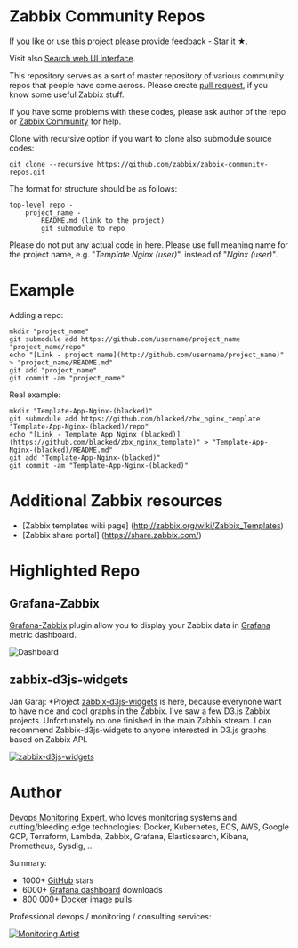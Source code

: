 Zabbix Community Repos
======================

If you like or use this project please provide feedback - Star it ★.

Visit also [Search web UI interface](http://monitoringartist.github.io/zabbix-searcher).

This repository serves as a sort of master repository of various community repos that people have come across.
Please create [pull request](https://help.github.com/articles/creating-a-pull-request/), if you know some useful Zabbix stuff. 

If you have some problems with these codes, please ask author of the repo or [Zabbix Community](http://www.zabbix.com/community.php) for help.

Clone with recursive option if you want to clone also submodule source codes:

    git clone --recursive https://github.com/zabbix/zabbix-community-repos.git 

The format for structure should be as follows:

    top-level repo -
        project_name -
            README.md (link to the project)
            git submodule to repo

Please do not put any actual code in here. Please use full meaning name for the project name, e.g. "*Template Nginx (user)*", instead of "*Nginx (user)*".

Example
=======

Adding a repo:

    mkdir "project_name"
    git submodule add https://github.com/username/project_name "project_name/repo"
    echo "[Link - project name](http://github.com/username/project_name)" > "project_name/README.md"
    git add "project_name"
    git commit -am "project_name"

Real example:

    mkdir "Template-App-Nginx-(blacked)"
    git submodule add https://github.com/blacked/zbx_nginx_template "Template-App-Nginx-(blacked)/repo"
    echo "[Link - Template App Nginx (blacked)](https://github.com/blacked/zbx_nginx_template)" > "Template-App-Nginx-(blacked)/README.md"
    git add "Template-App-Nginx-(blacked)"
    git commit -am "Template-App-Nginx-(blacked)"
    
Additional Zabbix resources
===========================

* [Zabbix templates wiki page] (http://zabbix.org/wiki/Zabbix_Templates)
* [Zabbix share portal] (https://share.zabbix.com/)
    
Highlighted Repo
================

## Grafana-Zabbix

[Grafana-Zabbix](https://github.com/alexanderzobnin/grafana-zabbix) plugin allow you to display your Zabbix data in [Grafana](http://grafana.org) metric dashboard.

![Dashboard](https://cloud.githubusercontent.com/assets/4932851/8269101/9e6ee67e-17a3-11e5-85de-fe9dcc2dd375.png)

## zabbix-d3js-widgets

Jan Garaj: *Project [zabbix-d3js-widgets](https://github.com/hgruber/zabbix-d3js-widgets) is here, because everynone want to have nice and cool graphs in the Zabbix. I've saw a few D3.js Zabbix projects. Unfortunately no one finished in the main Zabbix stream. I can recommend Zabbix-d3js-widgets to anyone interested in D3.js graphs based on Zabbix API.

[![zabbix-d3js-widgets](https://raw.githubusercontent.com/hgruber/zabbix-d3js-widgets/master/screenshots/screenshot.png)](https://github.com/hgruber/zabbix-d3js-widgets)

# Author

[Devops Monitoring Expert](http://www.jangaraj.com 'DevOps / Docker / Kubernetes / AWS ECS / Google GCP / Zabbix / Zenoss / Terraform / Monitoring'),
who loves monitoring systems and cutting/bleeding edge technologies: Docker,
Kubernetes, ECS, AWS, Google GCP, Terraform, Lambda, Zabbix, Grafana, Elasticsearch,
Kibana, Prometheus, Sysdig, ...

Summary:
* 1000+ [GitHub](https://github.com/monitoringartist/) stars
* 6000+ [Grafana dashboard](https://grafana.net/monitoringartist) downloads
* 800 000+ [Docker image](https://hub.docker.com/u/monitoringartist/) pulls

Professional devops / monitoring / consulting services:

[![Monitoring Artist](http://monitoringartist.com/img/github-monitoring-artist-logo.jpg)](http://www.monitoringartist.com 'DevOps / Docker / Kubernetes / AWS ECS / Google GCP / Zabbix / Zenoss / Terraform / Monitoring')
